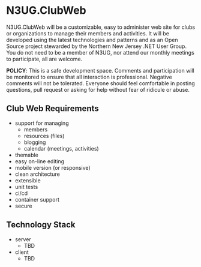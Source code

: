 # N3UG.ClubWeb
N3UG.ClubWeb will be a customizable, easy to administer web site for clubs or organizations to manage their members and activities.  It will be developed using the latest technologies and patterns and as an Open Source project stewarded by the Northern New Jersey .NET User Group.  You do not need to be a member of N3UG, nor attend our monthly meetings to participate, all are welcome.

**POLICY**: This is a safe development space. Comments and participation will be monitored to ensure that all interaction is professional. Negative comments will not be tolerated. Everyone should feel comfortable in posting questions, pull request or asking for help without fear of ridicule or abuse.

## Club Web Requirements ##
- support for managing
  - members
  - resources (files)
  - blogging
  - calendar (meetings, activities)
- themable
- easy on-line editing
- mobile version (or responsive)
- clean architecture
- extensible
- unit tests
- ci/cd
- container support
- secure

## Technology Stack ##
- server
  - TBD
- client
  - TBD
